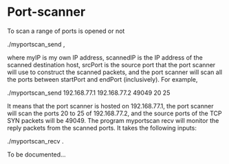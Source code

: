 # Port-scanner
To scan a range of ports is opened or not
./myportscan_send <myIP> <scannedIP> <srcPort> <startPort> <endPort>,
where myIP is my own IP address, scannedIP is the IP address of the scanned destination host, srcPort is the source port that the port scanner will use to construct the scanned packets, and the port scanner will scan all the ports between startPort and endPort (inclusively). For example,
./myportscan_send 192.168.77.1 192.168.77.2 49049 20 25
It means that the port scanner is hosted on 192.168.77.1, the port scanner will scan the ports 20 to 25 of 192.168.77.2, and the source ports of the TCP SYN packets will be 49049.The program myportscan recv will monitor the reply packets from the scanned ports. It takes the following inputs:
./myportscan_recv <myIP> <scannedIP> <srcPort> <startPort> <endPort>.To be documented…